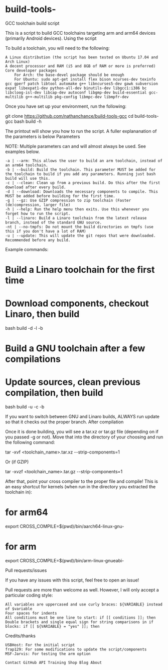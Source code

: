 # build-tools-
GCC toolchain build script

This is a script to build GCC toolchains targeting arm and arm64 devices (primarily Android devices).
Using the script

To build a toolchain, you will need to the following:

    A Linux distribution (the script has been tested on Ubuntu 17.04 and Arch Linux)
    A decent processor and RAM (i5 and 8GB of RAM or more is preferred)
    Core developer packages
        For Arch: the base-devel package should be enough
        For Ubuntu: sudo apt-get install flex bison ncurses-dev texinfo gcc gperf patch libtool automake g++ libncurses5-dev gawk subversion expat libexpat1-dev python-all-dev binutils-dev libgcc1:i386 bc libcloog-isl-dev libcap-dev autoconf libgmp-dev build-essential gcc-multilib g++-multilib pkg-config libmpc-dev libmpfr-dev

Once you have set up your environment, run the following:

git clone https://github.com/nathanchance/build-tools-gcc
cd build-tools-gcc
bash build -h

The printout will show you how to run the script. A fuller explananation of the parameters is below
Parameters

NOTE: Multiple parameters can and will almost always be used. See examples below.

    -a | --arm: This allows the user to build an arm toolchain, instead of an arm64 toolchain.
    -b | --build: Build the toolchain. This parameter MUST be added for the toolchain to build if you add any parameters. Running just bash build will use this.
    -c | --clean: Clean up from a previous build. Do this after the first download after every build.
    -d | --download: Downloads the necessary components to compile. This MUST be added before building for the first time.
    -g | --gz: Use GZIP compression to zip toolchain (Faster (de)compression, larger file)
    -h | --help: Run the help menu then exits. Use this whenever you forget how to run the script.
    -l | --linaro: Build a Linaro toolchain from the latest release branch, instead of the standard GNU source.
    -nt | --no-tmpfs: Do not mount the build directories on tmpfs (use this if you don't have a lot of RAM)
    -u | --update: This will update the git repos that were downloaded. Recommended before any build.

Example commands:

# Build a Linaro toolchain for the first time
# Download components, checkout Linaro, then build
bash build -d -l -b

# Build a GNU toolchain after a few compilations
# Update sources, clean previous compilation, then build
bash build -u -c -b

If you want to switch between GNU and Linaro builds, ALWAYS run update so that it checks out the proper branch.
After compilation

Once it is done building, you will see a tar.xz or tar.gz file (depending on if you passed -g or not). Move that into the directory of your choosing and run the following command:

tar -xvf <toolchain_name>.tar.xz --strip-components=1

Or (if GZIP)

tar -xvzf <toolchain_name>.tar.gz --strip-components=1

After that, point your cross compiler to the proper file and compile! This is an easy shortcut for kernels (when run in the directory you extracted the toolchain in):

# for arm64
export CROSS_COMPILE=$(pwd)/bin/aarch64-linux-gnu-

# for arm
export CROSS_COMPILE=$(pwd)/bin/arm-linux-gnueabi-

Pull requests/issues

If you have any issues with this script, feel free to open an issue!

Pull requests are more than welcome as well. However, I will only accept a particular coding style:

    All variables are uppercased and use curly braces: ${VARIABLE} instead of $variable
    Four spaces for indents
    All conditions must be one line to start: if [[ conditions ]]; then
    Double brackets and single equal sign for string comparisons in if blocks: if [[ ${VARIABLE} = "yes" ]]; then

Credits/thanks

    USBHost: For the initial script
    frap129: For some modifications to update the script/components
    MSF-Jarvis: For testing the arm option

    Contact GitHub API Training Shop Blog About 

